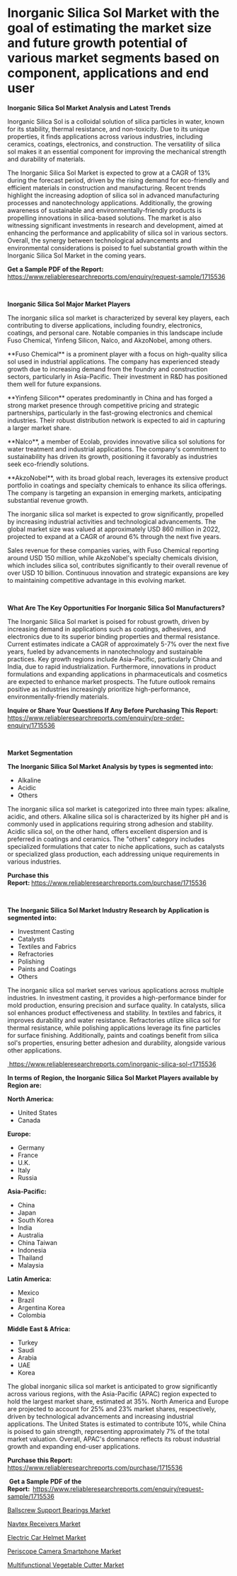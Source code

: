 <p><h1>Inorganic Silica Sol Market with the goal of estimating the market size and future growth potential of various market segments based on component, applications and end user</h1></p><p><strong>Inorganic Silica Sol Market Analysis and Latest Trends</strong></p>
<p><p>Inorganic Silica Sol is a colloidal solution of silica particles in water, known for its stability, thermal resistance, and non-toxicity. Due to its unique properties, it finds applications across various industries, including ceramics, coatings, electronics, and construction. The versatility of silica sol makes it an essential component for improving the mechanical strength and durability of materials.</p><p>The Inorganic Silica Sol Market is expected to grow at a CAGR of 13% during the forecast period, driven by the rising demand for eco-friendly and efficient materials in construction and manufacturing. Recent trends highlight the increasing adoption of silica sol in advanced manufacturing processes and nanotechnology applications. Additionally, the growing awareness of sustainable and environmentally-friendly products is propelling innovations in silica-based solutions. The market is also witnessing significant investments in research and development, aimed at enhancing the performance and applicability of silica sol in various sectors. Overall, the synergy between technological advancements and environmental considerations is poised to fuel substantial growth within the Inorganic Silica Sol Market in the coming years.</p></p>
<p><strong>Get a Sample PDF of the Report:&nbsp;</strong> <a href="https://www.reliableresearchreports.com/enquiry/request-sample/1715536?utm_campaign=1588&utm_medium=2&utm_source=Github&utm_content=ia&utm_term=23102024&utm_id=inorganic-silica-sol">https://www.reliableresearchreports.com/enquiry/request-sample/1715536</a></p>
<p>&nbsp;</p>
<p><strong>Inorganic Silica Sol Major Market Players</strong></p>
<p><p>The inorganic silica sol market is characterized by several key players, each contributing to diverse applications, including foundry, electronics, coatings, and personal care. Notable companies in this landscape include Fuso Chemical, Yinfeng Silicon, Nalco, and AkzoNobel, among others.</p><p>**Fuso Chemical** is a prominent player with a focus on high-quality silica sol used in industrial applications. The company has experienced steady growth due to increasing demand from the foundry and construction sectors, particularly in Asia-Pacific. Their investment in R&D has positioned them well for future expansions.</p><p>**Yinfeng Silicon** operates predominantly in China and has forged a strong market presence through competitive pricing and strategic partnerships, particularly in the fast-growing electronics and chemical industries. Their robust distribution network is expected to aid in capturing a larger market share.</p><p>**Nalco**, a member of Ecolab, provides innovative silica sol solutions for water treatment and industrial applications. The company's commitment to sustainability has driven its growth, positioning it favorably as industries seek eco-friendly solutions.</p><p>**AkzoNobel**, with its broad global reach, leverages its extensive product portfolio in coatings and specialty chemicals to enhance its silica offerings. The company is targeting an expansion in emerging markets, anticipating substantial revenue growth.</p><p>The inorganic silica sol market is expected to grow significantly, propelled by increasing industrial activities and technological advancements. The global market size was valued at approximately USD 860 million in 2022, projected to expand at a CAGR of around 6% through the next five years.</p><p>Sales revenue for these companies varies, with Fuso Chemical reporting around USD 150 million, while AkzoNobel's specialty chemicals division, which includes silica sol, contributes significantly to their overall revenue of over USD 10 billion. Continuous innovation and strategic expansions are key to maintaining competitive advantage in this evolving market.</p></p>
<p>&nbsp;</p>
<p><strong>What Are The Key Opportunities For Inorganic Silica Sol Manufacturers?</strong></p>
<p><p>The Inorganic Silica Sol market is poised for robust growth, driven by increasing demand in applications such as coatings, adhesives, and electronics due to its superior binding properties and thermal resistance. Current estimates indicate a CAGR of approximately 5-7% over the next five years, fueled by advancements in nanotechnology and sustainable practices. Key growth regions include Asia-Pacific, particularly China and India, due to rapid industrialization. Furthermore, innovations in product formulations and expanding applications in pharmaceuticals and cosmetics are expected to enhance market prospects. The future outlook remains positive as industries increasingly prioritize high-performance, environmentally-friendly materials.</p></p>
<p><strong>Inquire or Share Your Questions If Any Before Purchasing This Report:</strong> <a href="https://www.reliableresearchreports.com/enquiry/pre-order-enquiry/1715536?utm_campaign=1588&utm_medium=2&utm_source=Github&utm_content=ia&utm_term=23102024&utm_id=inorganic-silica-sol">https://www.reliableresearchreports.com/enquiry/pre-order-enquiry/1715536</a></p>
<p>&nbsp;</p>
<p><strong>Market Segmentation</strong></p>
<p><strong>The Inorganic Silica Sol Market Analysis by types is segmented into:</strong></p>
<p><ul><li>Alkaline</li><li>Acidic</li><li>Others</li></ul></p>
<p><p>The inorganic silica sol market is categorized into three main types: alkaline, acidic, and others. Alkaline silica sol is characterized by its higher pH and is commonly used in applications requiring strong adhesion and stability. Acidic silica sol, on the other hand, offers excellent dispersion and is preferred in coatings and ceramics. The "others" category includes specialized formulations that cater to niche applications, such as catalysts or specialized glass production, each addressing unique requirements in various industries.</p></p>
<p><strong>Purchase this Report:&nbsp;</strong><a href="https://www.reliableresearchreports.com/purchase/1715536?utm_campaign=1588&utm_medium=2&utm_source=Github&utm_content=ia&utm_term=23102024&utm_id=inorganic-silica-sol">https://www.reliableresearchreports.com/purchase/1715536</a></p>
<p>&nbsp;</p>
<p><strong>The Inorganic Silica Sol Market Industry Research by Application is segmented into:</strong></p>
<p><ul><li>Investment Casting</li><li>Catalysts</li><li>Textiles and Fabrics</li><li>Refractories</li><li>Polishing</li><li>Paints and Coatings</li><li>Others</li></ul></p>
<p><p>The inorganic silica sol market serves various applications across multiple industries. In investment casting, it provides a high-performance binder for mold production, ensuring precision and surface quality. In catalysts, silica sol enhances product effectiveness and stability. In textiles and fabrics, it improves durability and water resistance. Refractories utilize silica sol for thermal resistance, while polishing applications leverage its fine particles for surface finishing. Additionally, paints and coatings benefit from silica sol's properties, ensuring better adhesion and durability, alongside various other applications.</p></p>
<p><a href="https://www.reliableresearchreports.com/inorganic-silica-sol-r1715536?utm_campaign=1588&utm_medium=2&utm_source=Github&utm_content=ia&utm_term=23102024&utm_id=inorganic-silica-sol">&nbsp;https://www.reliableresearchreports.com/inorganic-silica-sol-r1715536</a></p>
<p><strong>In terms of Region, the Inorganic Silica Sol Market Players available by Region are:</strong></p>
<p>
    <p> <strong> North America: </strong>
        <ul>
            <li>United States</li>
            <li>Canada</li>
        </ul>
        </p> 
    <p> <strong> Europe: </strong>
        <ul>
            <li>Germany</li>
            <li>France</li>
            <li>U.K.</li>
            <li>Italy</li>
            <li>Russia</li>
        </ul>
        </p> 
    <p> <strong> Asia-Pacific: </strong>
        <ul>
            <li>China</li>
            <li>Japan</li>
            <li>South Korea</li>
            <li>India</li>
            <li>Australia</li>
            <li>China Taiwan</li>
            <li>Indonesia</li>
            <li>Thailand</li>
            <li>Malaysia</li>
        </ul>
        </p> 
    <p> <strong> Latin America: </strong>
        <ul>
            <li>Mexico</li>
            <li>Brazil</li>
            <li>Argentina Korea</li>
            <li>Colombia</li>
        </ul>
        </p> 
    <p> <strong> Middle East & Africa: </strong>
        <ul>
            <li>Turkey</li>
            <li>Saudi</li>
            <li>Arabia</li>
            <li>UAE</li>
            <li>Korea</li>
        </ul>
    </p>
    </p>
<p><p>The global inorganic silica sol market is anticipated to grow significantly across various regions, with the Asia-Pacific (APAC) region expected to hold the largest market share, estimated at 35%. North America and Europe are projected to account for 25% and 23% market shares, respectively, driven by technological advancements and increasing industrial applications. The United States is estimated to contribute 10%, while China is poised to gain strength, representing approximately 7% of the total market valuation. Overall, APAC's dominance reflects its robust industrial growth and expanding end-user applications.</p></p>
<p><strong>Purchase this Report: </strong><a href="https://www.reliableresearchreports.com/purchase/1715536?utm_campaign=1588&utm_medium=2&utm_source=Github&utm_content=ia&utm_term=23102024&utm_id=inorganic-silica-sol">https://www.reliableresearchreports.com/purchase/1715536</a></p>
<p>&nbsp;<strong>Get a Sample PDF of the Report:&nbsp;&nbsp;</strong><a href="https://www.reliableresearchreports.com/enquiry/request-sample/1715536?utm_campaign=1588&utm_medium=2&utm_source=Github&utm_content=ia&utm_term=23102024&utm_id=inorganic-silica-sol">https://www.reliableresearchreports.com/enquiry/request-sample/1715536</a></p>
<p><strong></strong></p>
<p><p><a href="https://www.linkedin.com/pulse/charting-future-comprehensive-analysis-global-ballscrew-support-zuztc?utm_campaign=1588&utm_medium=2&utm_source=Github&utm_content=ia&utm_term=23102024&utm_id=inorganic-silica-sol">Ballscrew Support Bearings Market</a></p><p><a href="https://github.com/mauripalmi/Market-Research-Report-List-5/blob/main/navtex-receivers-market.md?utm_campaign=1588&utm_medium=2&utm_source=Github&utm_content=ia&utm_term=23102024&utm_id=inorganic-silica-sol">Navtex Receivers Market</a></p><p><a href="https://www.linkedin.com/pulse/electric-car-helmet-market-pulse-117-expansion-blueprint-qvi6c?utm_campaign=1588&utm_medium=2&utm_source=Github&utm_content=ia&utm_term=23102024&utm_id=inorganic-silica-sol">Electric Car Helmet Market</a></p><p><a href="https://www.linkedin.com/pulse/periscope-camera-smartphone-market-revolution-size-share-emerging-74ebc?utm_campaign=1588&utm_medium=2&utm_source=Github&utm_content=ia&utm_term=23102024&utm_id=inorganic-silica-sol">Periscope Camera Smartphone Market</a></p><p><a href="https://www.linkedin.com/pulse/multifunctional-vegetable-cutter-market-outlook-share-analysis-ec19c?utm_campaign=1588&utm_medium=2&utm_source=Github&utm_content=ia&utm_term=23102024&utm_id=inorganic-silica-sol">Multifunctional Vegetable Cutter Market</a></p></p>